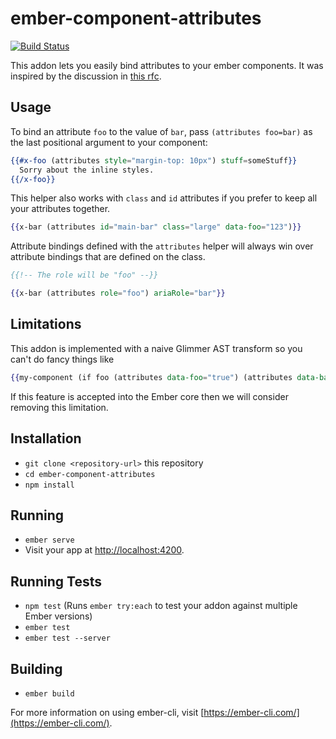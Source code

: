# ember-component-attributes
[![Build Status](https://travis-ci.org/mmun/ember-component-attributes.svg?branch=master)](https://travis-ci.org/mmun/ember-component-attributes)

This addon lets you easily bind attributes to your ember components.
It was inspired by the discussion in [this rfc](https://github.com/emberjs/rfcs/pull/242).

## Usage

To bind an attribute `foo` to the value of `bar`, pass `(attributes foo=bar)` as the last positional argument to your component:

```hbs
{{#x-foo (attributes style="margin-top: 10px") stuff=someStuff}}
  Sorry about the inline styles.
{{/x-foo}}
```

This helper also works with `class` and `id` attributes if you prefer to keep all your attributes together.

```hbs
{{x-bar (attributes id="main-bar" class="large" data-foo="123")}}
```

Attribute bindings defined with the `attributes` helper will always win over attribute bindings that are defined on the class.

```hbs
{{!-- The role will be "foo" --}}

{{x-bar (attributes role="foo") ariaRole="bar"}}
```

## Limitations

This addon is implemented with a naive Glimmer AST transform so you can't do fancy things like

```hbs
{{my-component (if foo (attributes data-foo="true") (attributes data-bar="true"))}}
```

If this feature is accepted into the Ember core then we will consider removing this limitation.

## Installation

* `git clone <repository-url>` this repository
* `cd ember-component-attributes`
* `npm install`

## Running

* `ember serve`
* Visit your app at [http://localhost:4200](http://localhost:4200).

## Running Tests

* `npm test` (Runs `ember try:each` to test your addon against multiple Ember versions)
* `ember test`
* `ember test --server`

## Building

* `ember build`

For more information on using ember-cli, visit [https://ember-cli.com/](https://ember-cli.com/).
